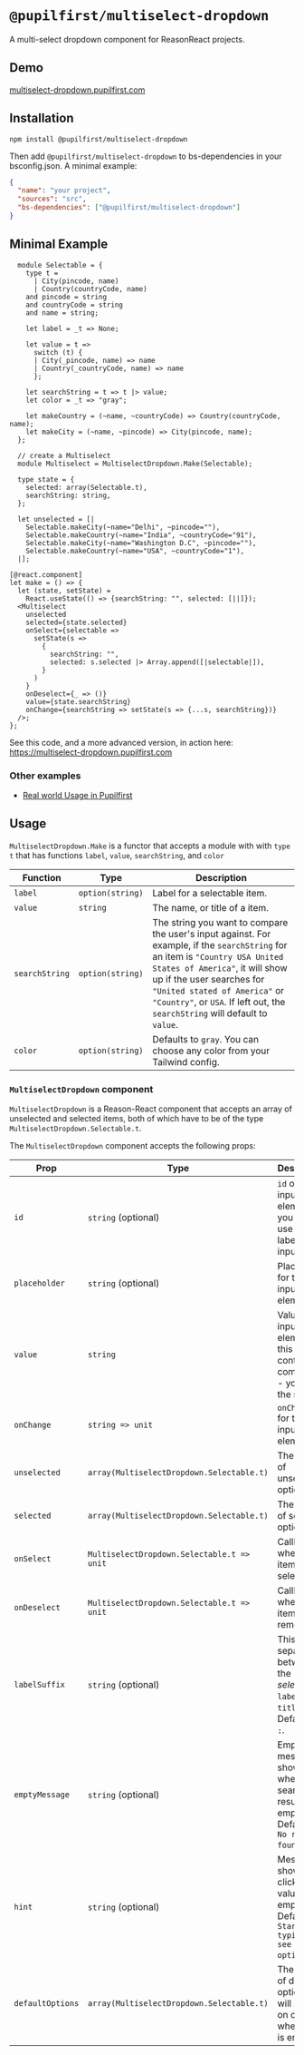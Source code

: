 # `@pupilfirst/multiselect-dropdown`

A multi-select dropdown component for ReasonReact projects.

## Demo

[multiselect-dropdown.pupilfirst.com](http://multiselect-dropdown.pupilfirst.com/)

## Installation

```
npm install @pupilfirst/multiselect-dropdown
```

Then add `@pupilfirst/multiselect-dropdown` to bs-dependencies in your bsconfig.json. A minimal example:

```json
{
  "name": "your project",
  "sources": "src",
  "bs-dependencies": ["@pupilfirst/multiselect-dropdown"]
}
```

## Minimal Example

```reason
  module Selectable = {
    type t =
      | City(pincode, name)
      | Country(countryCode, name)
    and pincode = string
    and countryCode = string
    and name = string;

    let label = _t => None;

    let value = t =>
      switch (t) {
      | City(_pincode, name) => name
      | Country(_countryCode, name) => name
      };

    let searchString = t => t |> value;
    let color = _t => "gray";

    let makeCountry = (~name, ~countryCode) => Country(countryCode, name);
    let makeCity = (~name, ~pincode) => City(pincode, name);
  };

  // create a Multiselect
  module Multiselect = MultiselectDropdown.Make(Selectable);

  type state = {
    selected: array(Selectable.t),
    searchString: string,
  };

  let unselected = [|
    Selectable.makeCity(~name="Delhi", ~pincode=""),
    Selectable.makeCountry(~name="India", ~countryCode="91"),
    Selectable.makeCity(~name="Washington D.C", ~pincode=""),
    Selectable.makeCountry(~name="USA", ~countryCode="1"),
  |];

[@react.component]
let make = () => {
  let (state, setState) =
    React.useState(() => {searchString: "", selected: [||]});
  <Multiselect
    unselected
    selected={state.selected}
    onSelect={selectable =>
      setState(s =>
        {
          searchString: "",
          selected: s.selected |> Array.append([|selectable|]),
        }
      )
    }
    onDeselect={_ => ()}
    value={state.searchString}
    onChange={searchString => setState(s => {...s, searchString})}
  />;
};

```

See this code, and a more advanced version, in action here: https://multiselect-dropdown.pupilfirst.com

### Other examples

- [Real world Usage in Pupilfirst](https://github.com/SVdotCO/pupilfirst/tree/master/app/javascript/schools/courses/components/students_editor/StudentsEditor__Search.re)

## Usage

`MultiselectDropdown.Make` is a functor that accepts a module with with `type t` that has functions `label`, `value`, `searchString`, and `color`

| Function       | Type             | Description                                                                                                                                                                                                                                                                                                   |
| -------------- | ---------------- | ------------------------------------------------------------------------------------------------------------------------------------------------------------------------------------------------------------------------------------------------------------------------------------------------------------- |
| `label`        | `option(string)` | Label for a selectable item.                                                                                                                                                                                                                                                                                  |
| `value`        | `string`         | The name, or title of a item.                                                                                                                                                                                                                                                                                 |
| `searchString` | `option(string)` | The string you want to compare the user's input against. For example, if the `searchString` for an item is `"Country USA United States of America"`, it will show up if the user searches for `"United stated of America"` or `"Country"`, or `USA`. If left out, the `searchString` will default to `value`. |
| `color`        | `option(string)` | Defaults to `gray`. You can choose any color from your Tailwind config.                                                                                                                                                                                                                                       |

### `MultiselectDropdown` component

`MultiselectDropdown` is a Reason-React component that accepts an array of unselected and selected items, both of which have to be of the type `MultiselectDropdown.Selectable.t`.

The `MultiselectDropdown` component accepts the following props:

| Prop             | Type                                       | Description                                                                                |
| ---------------- | ------------------------------------------ | ------------------------------------------------------------------------------------------ |
| `id`             | `string` (optional)                        | `id` of the input element; you can use this to label the input.                            |
| `placeholder`    | `string` (optional)                        | Placeholder for the input element.                                                         |
| `value`          | `string`                                   | Value of input element; this is a controlled component - you hold the state.               |
| `onChange`       | `string => unit`                           | `onChange` for the input element.                                                          |
| `unselected`     | `array(MultiselectDropdown.Selectable.t)`  | The array of unselected options.                                                           |
| `selected`       | `array(MultiselectDropdown.Selectable.t)`  | The array of selected options.                                                             |
| `onSelect`       | `MultiselectDropdown.Selectable.t => unit` | Callback for when an item is selected.                                                     |
| `onDeselect`     | `MultiselectDropdown.Selectable.t => unit` | Callback for when an item is removed.                                                      |
| `labelSuffix`    | `string` (optional)                        | This is the separator between the _selectable's_ `label` and `title`. Defaults to `:`.     |
| `emptyMessage`   | `string` (optional)                        | Empty message shown when the search result is empty. Defaults to `No results found`.       |
| `hint`           | `string` (optional)                        | Message shown on click when value is empty. Defaults to `Start typing to see the options`. |
| `defaultOptions` | `array(MultiselectDropdown.Selectable.t)`  | The array of default options that will show on click when `value` is empty                 |
